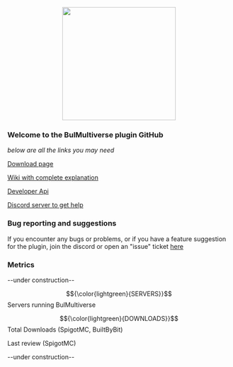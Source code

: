 <p align="center">
    <img src="https://i.goopics.net/77bvma.png" width="256">
</p>

### Welcome to the BulMultiverse plugin GitHub
*below are all the links you may need*

[Download page](https://www.spigotmc.org/resources/118884/ "Click to download")

[Wiki with complete explanation](https://github.com/BulPlugins/BulMultiverse/wiki "Click to view")

[Developer Api](https://github.com/BulPlugins/BulMultiverse/wiki/Dev-API "Click to code")

[Discord server to get help](https://discord.gg/wxnTV68dX2 "Click to join")

### Bug reporting and suggestions

If you encounter any bugs or problems, or if you have a feature suggestion for the plugin, join the discord or open an "issue" ticket [here](https://github.com/BulPlugins/BulMultiverse/issues "Click to report")

### Metrics
--under construction--

$${\color{lightgreen}{SERVERS}}$$ Servers running BulMultiverse 

$${\color{lightgreen}{DOWNLOADS}}$$ Total Downloads (SpigotMC, BuiltByBit)

Last review (SpigotMC)

--under construction--
